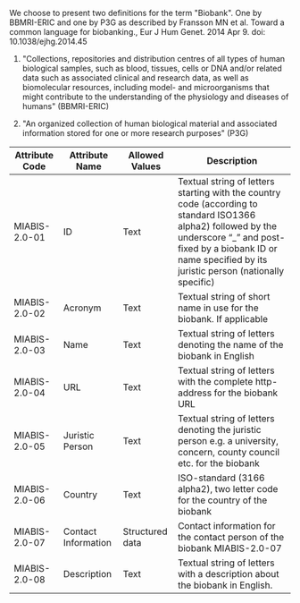 We choose to present two definitions for the term "Biobank". One by BBMRI-ERIC and one by P3G as described by Fransson MN et al. Toward a common language for biobanking., Eur J Hum Genet. 2014 Apr 9. doi: 10.1038/ejhg.2014.45

1. "Collections, repositories and distribution centres of all types of human biological samples, such as blood, tissues, cells or DNA and/or related data such as associated clinical and research data, as well as biomolecular resources, including model- and microorganisms that might contribute to the understanding of the physiology and diseases of humans" (BBMRI-ERIC)

2. "An organized collection of human biological material and associated information stored for one or more research purposes" (P3G)

| Attribute Code | Attribute Name | Allowed Values | Description|
|---|---|---|---|
| MIABIS-2.0-01 | ID | Text | Textual string of letters starting with the country code (according to standard ISO1366 alpha2) followed by the underscore “_” and post-fixed by a biobank ID or name specified by its juristic person (nationally specific)|
| MIABIS-2.0-02 | Acronym | Text | Textual string of short name in use for the biobank. If applicable|
| MIABIS-2.0-03 | Name | Text | Textual string of letters denoting the name of the biobank in English|
| MIABIS-2.0-04 | URL | Text | Textual string of letters with the complete http-address for the biobank URL|
| MIABIS-2.0-05 | Juristic Person | Text | Textual string of letters denoting the juristic person e.g. a university, concern, county council etc. for the biobank|
| MIABIS-2.0-06 | Country | Text | ISO-standard (3166 alpha2), two letter code for the country of the biobank|
| MIABIS-2.0-07 | Contact Information | Structured data | Contact information for the contact person of the biobank MIABIS-2.0-07|
| MIABIS-2.0-08 | Description | Text | Textual string of letters with a description about the biobank in English.|
